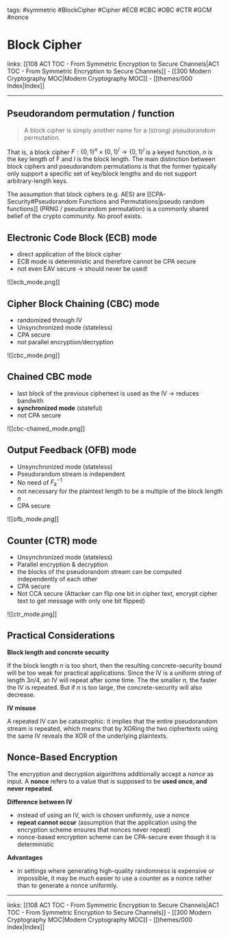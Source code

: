 tags: #symmetric #BlockCipher #Cipher #ECB #CBC #OBC #CTR #GCM #nonce

# Block Cipher

links: [[108 AC1 TOC - From Symmetric Encryption to Secure Channels|AC1 TOC - From Symmetric Encryption to Secure Channels]] - [[300 Modern Cryptography MOC|Modern Cryptography MOC]] - [[themes/000 Index|Index]]

---
## Pseudorandom permutation / function

> A block cipher is simply another name for a (strong) pseudorandom permutation.

That is, a block cipher $F : \{0, 1\}^n \times \{0, 1\}^l \rightarrow \{0, 1\}^l$ is a keyed function, $n$ is the key length of F and $l$ is the block length.
The main distinction between block ciphers and pseudorandom permutations is that the former typically only support a specific set of key/block lengths and do not support arbitrary-length keys.

The assumption that block ciphers (e.g. AES) are [[CPA-Security#Pseudorandom Functions and Permutations|pseudo random functions]] (PRNG / pseudorandom permutation) is a commonly shared belief of the crypto community. No proof exists.

## Electronic Code Block (ECB) mode

- direct application of the block cipher
- ECB mode is deterministic and therefore cannot be CPA secure
- not even EAV secure $\rightarrow$ should never be used!

![[ecb_mode.png]]

## Cipher Block Chaining (CBC) mode

- randomized through IV
- Unsynchronized mode (stateless)
- CPA secure
- not parallel encryption/decryption

![[cbc_mode.png]]

## Chained CBC mode

- last block of the previous ciphertext is used as the IV $\rightarrow$ reduces bandwith
- **synchronized mode** (stateful)
- not CPA secure

![[cbc-chained_mode.png]]

## Output Feedback (OFB) mode

- Unsynchronized mode (stateless)
- Pseudorandom stream is independent
- No need of $F_k^{-1}$
- not necessary for the plaintext length to be a multiple of the block length $n$
- CPA secure

![[ofb_mode.png]]

## Counter (CTR) mode

- Unsynchronized mode (stateless)
- Parallel encryption & decryption
- the blocks of the pseudorandom stream can be computed independently of each other
- CPA secure
- Not CCA secure (Attacker can flip one bit in cipher text, encrypt cipher text to get message with only one bit flipped)

![[ctr_mode.png]]

## Practical Considerations

**Block length and concrete security**

If the block length $n$ is too short, then the resulting concrete-security bound will be too weak for practical applications. Since the IV is a uniform string of length $3n/4$, an IV will repeat after some time. The the smaller $n$, the faster the IV is repeated. But if $n$ is too large, the concrete-security will also decrease.

**IV misuse**

A repeated IV can be catastrophic: it implies that the entire pseudorandom stream is repeated, which means that by XORing the two ciphertexts using the same IV reveals the XOR of the underlying plaintexts.

## Nonce-Based Encryption

The encryption and decryption algorithms additionally accept a *nonce* as input.
A **nonce** refers to a value that is supposed to be **used once, and never repeated**.

**Difference between IV**

- instead of using an IV, wich is chosen uniformly, use a nonce
- **repeat cannot occur** (assumption that the application using the encryption scheme ensures that nonces never repeat)
- nonce-based encryption scheme can be CPA-secure even though it is deterministic

**Advantages**

- in settings where generating high-quality randomness is expensive or impossible, it may be much easier to use a counter as a nonce rather than to generate a nonce uniformly.

---
links: [[108 AC1 TOC - From Symmetric Encryption to Secure Channels|AC1 TOC - From Symmetric Encryption to Secure Channels]] - [[300 Modern Cryptography MOC|Modern Cryptography MOC]] - [[themes/000 Index|Index]]